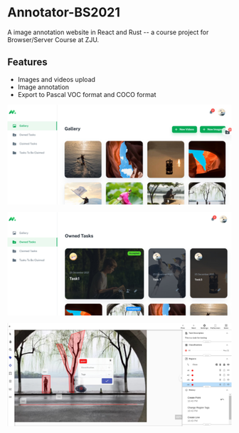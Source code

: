 # Annotator-BS2021
A image annotation website in React and Rust -- a course project for Browser/Server Course at ZJU.

## Features

* Images and videos upload
* Image annotation
* Export to Pascal VOC format and COCO format

![](./gallery.png)

![](./task.png)

![](./annotate.png)
